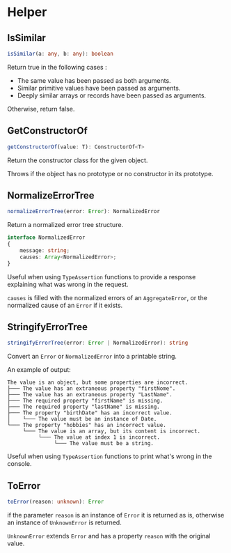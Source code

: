 # Helper

## IsSimilar

```ts
isSimilar(a: any, b: any): boolean
```

Return true in the following cases :

- The same value has been passed as both arguments.
- Similar primitive values have been passed as arguments.
- Deeply similar arrays or records have been passed as arguments.

Otherwise, return false.

## GetConstructorOf

```ts
getConstructorOf(value: T): ConstructorOf<T>
```

Return the constructor class for the given object.

Throws if the object has no prototype or no constructor in its prototype.

## NormalizeErrorTree

```ts
normalizeErrorTree(error: Error): NormalizedError
```

Return a normalized error tree structure.

```ts
interface NormalizedError
{
	message: string;
	causes: Array<NormalizedError>;
}
```

Useful when using `TypeAssertion` functions to provide a response explaining what was wrong in the request.

`causes` is filled with the normalized errors of an `AggregateError`, or the normalized cause of an `Error` if it exists.

## StringifyErrorTree

```ts
stringifyErrorTree(error: Error | NormalizedError): string
```

Convert an `Error` or `NormalizedError` into a printable string.

An example of output:

```
The value is an object, but some properties are incorrect.
├─── The value has an extraneous property "firstNome".
├─── The value has an extraneous property "LastName".
├─── The required property "firstName" is missing.
├─── The required property "lastName" is missing.
├─── The property "birthDate" has an incorrect value.
│    └─── The value must be an instance of Date.
└─── The property "hobbies" has an incorrect value.
     └─── The value is an array, but its content is incorrect.
          └─── The value at index 1 is incorrect.
               └─── The value must be a string.
```

Useful when using `TypeAssertion` functions to print what's wrong in the console.

## ToError

```ts
toError(reason: unknown): Error
```

if the parameter `reason` is an instance of `Error` it is returned as is,
otherwise an instance of `UnknownError` is returned.

`UnknownError` extends `Error` and has a property `reason` with the original value.
